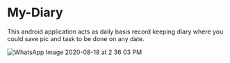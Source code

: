 # My-Diary
This android application acts as daily basis record keeping diary where you could save pic and task to be done on any date.

![WhatsApp Image 2020-08-18 at 2 36 03 PM](https://user-images.githubusercontent.com/42003052/90493678-480ad180-e160-11ea-8f83-29a76a9c0435.jpeg)
